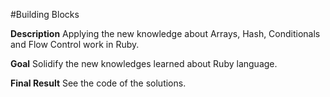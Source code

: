 #Building Blocks

**Description**
  Applying the new knowledge about Arrays, Hash, Conditionals and Flow Control work in Ruby.

**Goal**
  Solidify the new knowledges learned about Ruby language.

**Final Result**
  See the code of the solutions.
